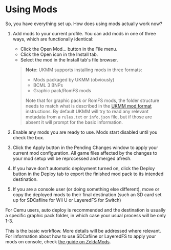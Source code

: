 # Using Mods

So, you have everything set up. How does using mods actually work now?

1. Add mods to your current profile. You can add mods in one of three ways,
   which are functionally identical:
    - Click the Open Mod… button in the File menu.
    - Click the Open icon in the Install tab.
    - Select the mod in the Install tab's file browser.

   > **Note**: 
   > UKMM supports installing mods in three formats:
   > - Mods packaged by UKMM (obviously)
   > - BCML 3 BNPs
   > - Graphic pack/RomFS mods
   >
   > Note that for graphic pack or RomFS mods, the folder structure needs to match
   > what is described in the [UKMM mod format](mod_format.md) instructions. By
   > default UKMM will try to read any relevant metadata from a `rules.txt` or
   > `info.json` file, but if those are absent it will prompt for the basic
   > information.

2. Enable any mods you are ready to use. Mods start disabled until you check the
   box.

3. Click the Apply button in the Pending Changes window to apply your current
   mod configuration. All game files affected by the changes to your mod setup
   will be reprocessed and merged afresh.

4. If you have don't automatic deployment turned on, click the Deploy button in
   the Deploy tab to export the finished mod pack to its intended destination.

5. If you are a console user (or doing something else different), move or copy
   the deployed mods to their final destination (such an SD card set up for
   SDCafiine for Wii U or LayeredFS for Switch)

For Cemu users, auto deploy is recommended and the destination is usually a
specific graphic pack folder, in which case your usual process will be only 1-3.

This is the basic workflow. More details will be addressed where relevant. For
information about how to use SDCafiine or LayeredFS to apply your mods on
console, check [the guide on
ZeldaMods](https://zeldamods.org/wiki/Help:Using_mods).
